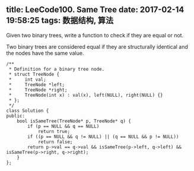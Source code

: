 title: LeeCode100. Same Tree
date: 2017-02-14 19:58:25
tags: 数据结构, 算法
---

Given two binary trees, write a function to check if they are equal or not.

Two binary trees are considered equal if they are structurally identical and the nodes have the same value.


```
/**
 * Definition for a binary tree node.
 * struct TreeNode {
 *     int val;
 *     TreeNode *left;
 *     TreeNode *right;
 *     TreeNode(int x) : val(x), left(NULL), right(NULL) {}
 * };
 */
class Solution {
public:
    bool isSameTree(TreeNode* p, TreeNode* q) {
        if (p == NULL && q == NULL)
            return true;
        if ((p == NULL && q != NULL) || (q == NULL && p != NULL))
            return false;
        return p->val == q->val && isSameTree(p->left, q->left) && isSameTree(p->right, q->right);
    }
};
```
